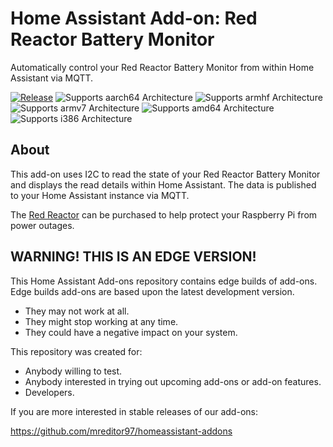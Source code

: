 # Home Assistant Add-on: Red Reactor Battery Monitor

Automatically control your Red Reactor Battery Monitor from within Home Assistant via MQTT.

[![Release][release-shield]][release]
![Supports aarch64 Architecture][aarch64-shield]
![Supports armhf Architecture][armhf-shield]
![Supports armv7 Architecture][armv7-shield]
![Supports amd64 Architecture][amd64-shield]
![Supports i386 Architecture][i386-shield]

## About

This add-on uses I2C to read the state of your Red Reactor Battery Monitor and displays the read details within Home
Assistant. The data is published to your Home Assistant instance via MQTT.

The [Red Reactor][redreactor] can be purchased to help protect your Raspberry Pi from power outages.

## WARNING! THIS IS AN EDGE VERSION!

This Home Assistant Add-ons repository contains edge builds of add-ons.
Edge builds add-ons are based upon the latest development version.

- They may not work at all.
- They might stop working at any time.
- They could have a negative impact on your system.

This repository was created for:

- Anybody willing to test.
- Anybody interested in trying out upcoming add-ons or add-on features.
- Developers.

If you are more interested in stable releases of our add-ons:

<https://github.com/mreditor97/homeassistant-addons>


[release-shield]: https://img.shields.io/badge/version-ba55d32-blue.svg
[release]: https://github.com/mreditor97/addon-redreactor/tree/ba55d32
[aarch64-shield]: https://img.shields.io/badge/aarch64-yes-green.svg
[armhf-shield]: https://img.shields.io/badge/armhf-yes-green.svg
[armv7-shield]: https://img.shields.io/badge/armv7-yes-green.svg
[amd64-shield]: https://img.shields.io/badge/amd64-no-red.svg
[i386-shield]: https://img.shields.io/badge/i386-no-red.svg
[redreactor]: https://www.theredreactor.com/